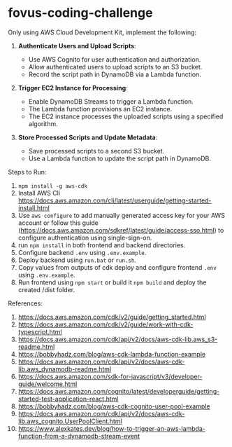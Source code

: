 # fovus-coding-challenge
Only using AWS Cloud Development Kit, implement the following:
1. **Authenticate Users and Upload Scripts**:
   - Use AWS Cognito for user authentication and authorization.
   - Allow authenticated users to upload scripts to an S3 bucket.
   - Record the script path in DynamoDB via a Lambda function.

2. **Trigger EC2 Instance for Processing**:
   - Enable DynamoDB Streams to trigger a Lambda function.
   - The Lambda function provisions an EC2 instance.
   - The EC2 instance processes the uploaded scripts using a specified algorithm.

3. **Store Processed Scripts and Update Metadata**:
   - Save processed scripts to a second S3 bucket.
   - Use a Lambda function to update the script path in DynamoDB.
  
Steps to Run:
1. ``npm install -g aws-cdk``
2. Install AWS Cli https://docs.aws.amazon.com/cli/latest/userguide/getting-started-install.html
3. Use ``aws configure`` to add manually generated access key for your AWS account or follow this guide (https://docs.aws.amazon.com/sdkref/latest/guide/access-sso.html) to configure authentication using single-sign-on.
4. run ``npm install`` in both frontend and backend directories.
5. Configure backend ``.env`` using ``.env.example``.
6. Deploy backend using ``run.bat`` or ``run.sh``.
7. Copy values from outputs of cdk deploy and configure frontend ``.env`` using ``.env.example``.
8. Run frontend using ``npm start`` or build it ``npm build`` and deploy the created /dist folder.


References:
1. https://docs.aws.amazon.com/cdk/v2/guide/getting_started.html
2. https://docs.aws.amazon.com/cdk/v2/guide/work-with-cdk-typescript.html
3. https://docs.aws.amazon.com/cdk/api/v2/docs/aws-cdk-lib.aws_s3-readme.html
4. https://bobbyhadz.com/blog/aws-cdk-lambda-function-example
5. https://docs.aws.amazon.com/cdk/api/v2/docs/aws-cdk-lib.aws_dynamodb-readme.html
6. https://docs.aws.amazon.com/sdk-for-javascript/v3/developer-guide/welcome.html
7. https://docs.aws.amazon.com/cognito/latest/developerguide/getting-started-test-application-react.html
8. https://bobbyhadz.com/blog/aws-cdk-cognito-user-pool-example
9. https://docs.aws.amazon.com/cdk/api/v2/docs/aws-cdk-lib.aws_cognito.UserPoolClient.html
10. https://www.alexkates.dev/blog/how-to-trigger-an-aws-lambda-function-from-a-dynamodb-stream-event

